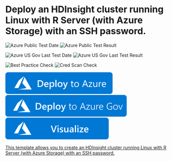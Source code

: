 # Deploy an HDInsight cluster running Linux with R Server (with Azure Storage) with an SSH password.

![Azure Public Test Date](https://azurequickstartsservice.blob.core.windows.net/badges/101-hdinsight-rserver/PublicLastTestDate.svg)
![Azure Public Test Result](https://azurequickstartsservice.blob.core.windows.net/badges/101-hdinsight-rserver/PublicDeployment.svg)

![Azure US Gov Last Test Date](https://azurequickstartsservice.blob.core.windows.net/badges/101-hdinsight-rserver/FairfaxLastTestDate.svg)
![Azure US Gov Last Test Result](https://azurequickstartsservice.blob.core.windows.net/badges/101-hdinsight-rserver/FairfaxDeployment.svg)

![Best Practice Check](https://azurequickstartsservice.blob.core.windows.net/badges/101-hdinsight-rserver/BestPracticeResult.svg)
![Cred Scan Check](https://azurequickstartsservice.blob.core.windows.net/badges/101-hdinsight-rserver/CredScanResult.svg)

[![Deploy To Azure](https://raw.githubusercontent.com/Azure/azure-quickstart-templates/master/1-CONTRIBUTION-GUIDE/images/deploytoazure.svg?sanitize=true)](https://portal.azure.com/#create/Microsoft.Template/uri/https%3A%2F%2Fraw.githubusercontent.com%2FAzure%2Fazure-quickstart-templates%2Fmaster%2F101-hdinsight-rserver%2Fazuredeploy.json)  
[![Deploy To Azure US Gov](https://raw.githubusercontent.com/Azure/azure-quickstart-templates/master/1-CONTRIBUTION-GUIDE/images/deploytoazuregov.svg?sanitize=true)](https://portal.azure.us/#create/Microsoft.Template/uri/https%3A%2F%2Fraw.githubusercontent.com%2FAzure%2Fazure-quickstart-templates%2Fmaster%2F101-hdinsight-rserver%2Fazuredeploy.json)[![Visualize](https://raw.githubusercontent.com/Azure/azure-quickstart-templates/master/1-CONTRIBUTION-GUIDE/images/visualizebutton.svg?sanitize=true)](http://armviz.io/#/?load=https%3A%2F%2Fraw.githubusercontent.com%2FAzure%2Fazure-quickstart-templates%2Fmaster%2F101-hdinsight-rserver%2Fazuredeploy.json)
    

<a href="http://armviz.io/#/?load=https%3A%2F%2Fraw.githubusercontent.com%2FAzure%2Fazure-quickstart-templates%2Fmaster%2Fhdinsight-rserver%2Fazuredeploy.json" target="_blank">

This template allows you to create an HDInsight cluster running Linux with R Server (with Azure Storage) with an SSH password.


